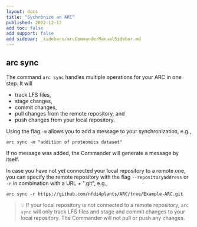 ```yaml
---
layout: docs
title: "Sychronize an ARC"
published: 2022-12-13
add toc: false
add support: false
add sidebar: _sidebars/arcCommanderManualSidebar.md
---
```


## arc sync

The command `arc sync` handles multiple operations for your ARC in one step. It will

- track LFS files,
- stage changes,
- commit changes,
- pull changes from the remote repository, and
- push changes from your local repository. 

Using the flag `-m` allows you to add a message to your synchronization, e.g.,

```
arc sync -m "addition of proteomics dataset"
```
If no message was added, the Commander will generate a message by itself. 

In case you have not yet connected your local repository to a remote one, you can specify the remote repository with the flag `--repositoryaddress` or `-r` in combination with a URL + ".git", e.g.,

```
arc sync -r https://github.com/nfdi4plants/ARC/tree/Example-ARC.git
``` 

> :bulb: If your local repository is not connected to a remote repository, `arc sync` will only track LFS files and stage and commit changes to your local repository. The Commander will not pull or push any changes.

<!-- TODO

Andrea: link to workaround / FAQ 
 -->
